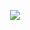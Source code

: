 <p align="center">
  <img src="https://capsule-render.vercel.app/api?text=Hey Everyone!🕹️
            &animation=fadeIn&type=waving&color=gradient&height=100"/>
</p>
